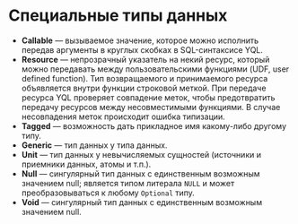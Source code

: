 # Специальные типы данных

* **Callable** — вызываемое значение, которое можно исполнить передав аргументы в круглых скобках в SQL-синтаксисе YQL.
* **Resource** — непрозрачный указатель на некий ресурс, который можно передавать между пользовательскими функциями (UDF, user defined function). Тип возвращаемого и принимаемого ресурса объявляется внутри функции строковой меткой. При передаче ресурса YQL проверяет совпадение меток, чтобы предотвратить передачу ресурсов между несовместимыми функциями. В случае несовпадения меток происходит ошибка типизации.
* **Tagged** — возможность дать прикладное имя какому-либо другому типу.
* **Generic** — тип данных у типа данных.
* **Unit** — тип данных у невычисляемых сущностей (источники и приемники данных, атомы и т.п.).
* **Null** — сингулярный тип данных с единственным возможным значением null; является типом литерала `NULL` и может преобразовываться к любому `Optional` типу.
* **Void** — сингулярный тип данных с единственным возможным значением null.
